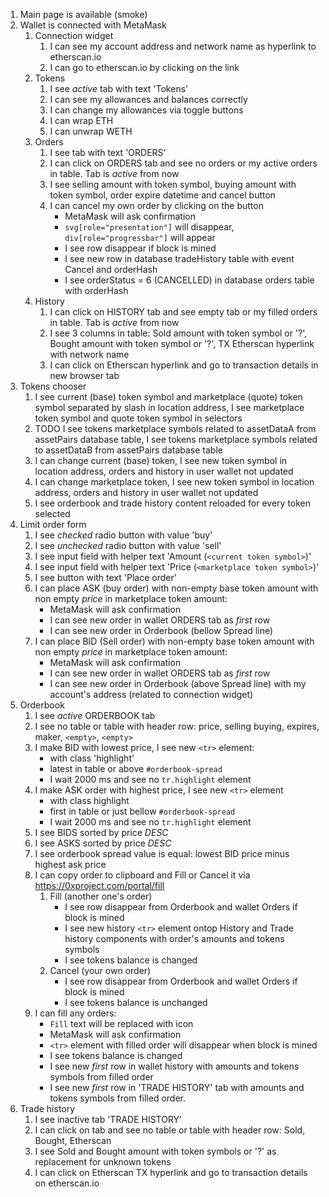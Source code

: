 1. Main page is available (smoke)
2. Wallet is connected with MetaMask  
    1. Connection widget  
        1. I can see my account address and network name as hyperlink to etherscan.io
        2. I can go to etherscan.io by clicking on the link
    2. Tokens 
        1. I see _active_ tab with text 'Tokens'  
        2. I can see my allowances and balances correctly
        3. I can change my allowances via toggle buttons
        4. I can wrap ETH
        5. I can unwrap WETH
    3. Orders
        1. I see tab with text 'ORDERS' 
        2. I can click on ORDERS tab and see no orders or my active orders in table. Tab is _active_ from now
        3. I see selling amount with token symbol, buying amount with token symbol, order expire datetime and cancel button
        4. I can cancel my own order by clicking on the button
            * MetaMask will ask confirmation
            * `svg[role="presentation"]` will disappear, `div[role="progressbar"]` will appear
            * I see row disappear if block is mined
            * I see new row in database tradeHistory table with event Cancel and orderHash
            * I see orderStatus = 6 (CANCELLED) in database orders table with orderHash
    4. History
        1. I can click on HISTORY tab and see empty tab or my filled orders in table. Tab is _active_ from now
        2. I see 3 columns in table: Sold amount with token symbol or '?', Bought amount with token symbol or '?', TX Etherscan hyperlink with network name
        3. I can click on Etherscan hyperlink and go to transaction details in new browser tab
3. Tokens chooser
    1. I see current (base) token symbol and marketplace (quote) token symbol separated by slash in location address, I see marketplace token symbol and quote token symbol in selectors
    2. TODO I see tokens marketplace symbols related to assetDataA from assetPairs database table, I see tokens marketplace symbols related to assetDataB from assetPairs database table
    3. I can change current (base) token, I see new token symbol in location address, orders and history in user wallet not updated
    4. I can change marketplace token, I see new token symbol in location address, orders and history in user wallet not updated
    5. I see orderbook and trade history content reloaded for every token selected 
4. Limit order form
    1. I see _checked_ radio button with value 'buy'
    2. I see _unchecked_ radio button with value 'sell'
    3. I see input field with helper text 'Amount (`<current token symbol>`)'
    4. I see input field with helper text 'Price (`<marketplace token symbol>`)'
    5. I see button with text 'Place order'
    6. I can place ASK (buy order) with non-empty base token amount with non empty _price_ in marketplace token amount:
        * MetaMask will ask confirmation
        * I can see new order in wallet ORDERS tab as _first_ row
        * I can see new order in Orderbook (bellow Spread line) 
    7. I can place BID (Sell order) with non-empty base token amount with non empty _price_ in marketplace token amount:
        * MetaMask will ask confirmation
        * I can see new order in wallet ORDERS tab as _first_ row 
        * I can see new order in Orderbook (above Spread line) with my account's address (related to connection widget)
5. Orderbook
    1. I see _active_ ORDERBOOK tab
    2. I see no table or table with header row: price, selling buying, expires, maker, `<empty>`, `<empty>`
    3. I make BID with lowest price, I see new `<tr>` element:
        * with class 'highlight'
        * latest in table or above `#orderbook-spread`
        * I wait 2000 ms and see no `tr.highlight` element
    4. I make ASK order with highest price, I see new `<tr>` element
        * with class highlight
        * first in table or just bellow `#orderbook-spread`
        * I wait 2000 ms and see no `tr.highlight` element
    5. I see BIDS sorted by price _DESC_
    6. I see ASKS sorted by price _DESC_
    7. I see orderbook spread value is equal: lowest BID price minus highest ask price
    8. I can copy order to clipboard and Fill or Cancel it via https://0xproject.com/portal/fill
        1. Fill (another one's order)
            * I see row disappear from Orderbook and wallet Orders if block is mined
            * I see new history `<tr>` element ontop History and Trade history components with order's amounts and tokens symbols
            * I see tokens balance is changed 
        2. Cancel (your own order)
            * I see row disappear from Orderbook and wallet Orders if block is mined
            * I see tokens balance is unchanged
    8. I can fill any orders:
        * `Fill` text will be replaced with icon
        * MetaMask will ask confirmation
        * `<tr>` element with filled order will disappear when block is mined
        * I see tokens balance is changed
        * I see new _first_ row in wallet history with amounts and tokens symbols from filled order
        * I see new _first_ row in 'TRADE HISTORY' tab with amounts and tokens symbols from filled order.
6. Trade history
    1. I see inactive tab 'TRADE HISTORY'
    2. I can click on tab and see no table or table with header row: Sold, Bought, Etherscan
    3. I see Sold and Bought amount with token symbols or '?' as replacement for unknown tokens
    4. I can click on Etherscan TX hyperlink and go to transaction details on etherscan.io